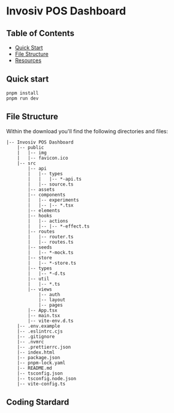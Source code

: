 # Invosiv POS Dashboard

## Table of Contents

- [Quick Start](#quick-start)
- [File Structure](#file-structure)
- [Resources](#resources)

## Quick start

```
pnpm install
pnpm run dev
```

## File Structure

Within the download you'll find the following directories and files:

```
|-- Invosiv POS Dashboard
    |-- public
    |   |-- img
    |   |-- favicon.ico
    |-- src
        |-- api
        |   |-- types
        |   |   |-- *-api.ts
        |   |-- source.ts
        |-- assets
        |-- components
        |   |-- experiments
        |   |-- |-- *.tsx
        |-- elements
        |-- hooks
        |   |-- actions
        |   |-- |-- *-effect.ts
        |-- routes
        |   |-- router.ts
        |   |-- routes.ts
        |-- seeds
        |   |-- *-mock.ts
        |-- store
        |   |-- *-store.ts
        |-- types
        |   |-- *-d.ts
        |-- util
        |   |-- *.ts
        |-- views
            |-- auth
            |-- layout
            |-- pages
        |-- App.tsx
        |-- main.tsx
        |-- vite-env.d.ts
    |-- .env.example
    |-- .eslintrc.cjs
    |-- .gitignore
    |-- .nvmrc
    |-- .prettierrc.json
    |-- index.html
    |-- package.json
    |-- pnpm-lock.yaml
    |-- README.md
    |-- tsconfig.json
    |-- tsconfig.node.json
    |-- vite-config.ts

```

## Coding Stardard
